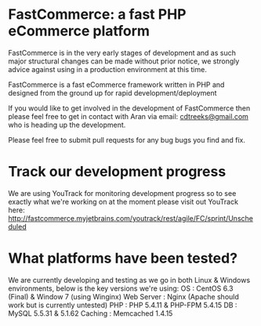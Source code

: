 FastCommerce: a fast PHP eCommerce platform
===========================================

FastCommerce is in the very early stages of development and as such major structural changes can be made without prior notice, we strongly advice against using in a production environment at this time.

FastCommerce is a fast eCommerce framework written in PHP and designed from the ground up for rapid development/deployment

If you would like to get involved in the development of FastCommerce then please feel free to get in contact with Aran via email: cdtreeks@gmail.com who is heading up the development.

Please feel free to submit pull requests for any bug bugs you find and fix.

Track our development progress
==============================
We are using YouTrack for monitoring development progress so to see exactly what we're working on at the moment please visit out YouTrack here:
http://fastcommerce.myjetbrains.com/youtrack/rest/agile/FC/sprint/Unscheduled

What platforms have been tested?
===============================
We are currently developing and testing as we go in both Linux & Windows environments, below is the key versions we're using:
OS          : CentOS 6.3 (Final) & Window 7 (using Winginx)
Web Server  : Nginx (Apache should work but is currently untested)
PHP         : PHP 5.4.11 & PHP-FPM 5.4.15
DB          : MySQL 5.5.31 & 5.1.62
Caching     : Memcached 1.4.15